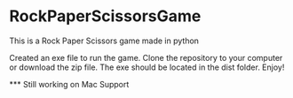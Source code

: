 # RockPaperScissorsGame
This is a Rock Paper Scissors game made in python

Created an exe file to run the game. Clone the repository to your computer or download the zip file. The exe should be located in the dist folder. Enjoy!


*** Still working on Mac Support
